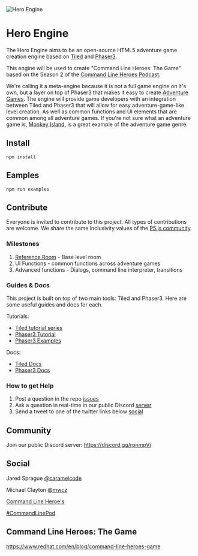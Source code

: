 ![Hero Engine](https://user-images.githubusercontent.com/3926730/45321901-9fd04500-b514-11e8-800c-cc76b573b303.png)


# Hero Engine

The Hero Engine aims to be an open-source HTML5 adventure game creation engine based on [Tiled](https://www.mapeditor.org/) and [Phaser3](https://phaser.io/).

This engine will be used to create "Command Line Heroes: The Game" based on the Season 2 of the [Command Line Heroes Podcast](https://www.redhat.com/en/command-line-heroes).




We're calling it a meta-engine because it is not a full game engine on it's own, but a layer on top of Phaser3 that makes it easy to create [Adventure Games](https://en.wikipedia.org/wiki/Adventure_game).
The engine will provide game developers with an integration between Tiled and Phaser3 that will allow for easy adventure-game-like level creation.  As well as common functions and UI elements that are common among all
adventure games.  If you're not sure what an adventure game is, [Monkey Island](https://en.wikipedia.org/wiki/The_Secret_of_Monkey_Island), is a great example of the adventure game genre.


## Install

    npm install

## Eamples

    npm run examples

## Contribute

Everyone is invited to contribute to this project.  All types of contributions are welcome.  We share the same inclusivity values of the [P5.js community](https://p5js.org/community/).

### Milestones

1. [Reference Room](https://github.com/CommandLineHeroes/hero-engine/milestone/1) - Base level room
2. UI Functions - common functions across adventure games
3. Advanced functions - Dialogs, command line interpreter, transitions

### Guides & Docs

This project is built on top of two main tools: Tiled and Phaser3. Here are some useful guides and docs for each.

Tutorials:
* [Tiled tutorial series](https://www.youtube.com/watch?v=ZwaomOYGuYo)
* [Phaser3 Tutorial](https://phaser.io/tutorials/making-your-first-phaser-3-game)
* [Phaser3 Examples](https://labs.phaser.io/)

Docs:
* [Tiled Docs](https://doc.mapeditor.org/en/stable/)
* [Phaser3 Docs](https://photonstorm.github.io/phaser3-docs/index.html)


### How to get Help

1. Post a question in the repo [issues](https://github.com/CommandLineHeroes/hero-engine/issues)
2. Ask a question in real-time in our public Discord [server](https://discord.gg/rpnmpVj)
3. Send a tweet to one of the twitter links below [social](#social)

## Community

Join our public Discord server: https://discord.gg/rpnmpVj

## Social

Jared Sprague [@caramelcode](https://twitter.com/caramelcode)

Michael Clayton [@mwcz](https://twitter.com/mwcz)

[Command Line Heroe's](https://www.redhat.com/en/command-line-heroes)

[#CommandLinePod](https://twitter.com/hashtag/CommandLinePod?src=hash)

## Command Line Heroes: The Game

https://www.redhat.com/en/blog/command-line-heroes-game
